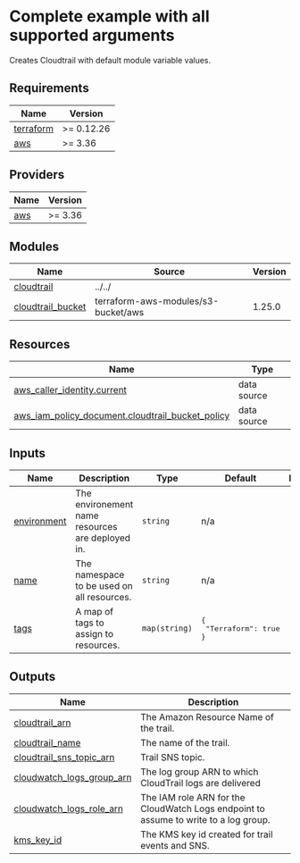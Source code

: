 # Complete example with all supported arguments

Creates Cloudtrail with default module variable values.

<!-- BEGINNING OF PRE-COMMIT-TERRAFORM DOCS HOOK -->
## Requirements

| Name | Version |
|------|---------|
| <a name="requirement_terraform"></a> [terraform](#requirement\_terraform) | >= 0.12.26 |
| <a name="requirement_aws"></a> [aws](#requirement\_aws) | >= 3.36 |

## Providers

| Name | Version |
|------|---------|
| <a name="provider_aws"></a> [aws](#provider\_aws) | >= 3.36 |

## Modules

| Name | Source | Version |
|------|--------|---------|
| <a name="module_cloudtrail"></a> [cloudtrail](#module\_cloudtrail) | ../../ |  |
| <a name="module_cloudtrail_bucket"></a> [cloudtrail\_bucket](#module\_cloudtrail\_bucket) | terraform-aws-modules/s3-bucket/aws | 1.25.0 |

## Resources

| Name | Type |
|------|------|
| [aws_caller_identity.current](https://registry.terraform.io/providers/hashicorp/aws/latest/docs/data-sources/caller_identity) | data source |
| [aws_iam_policy_document.cloudtrail_bucket_policy](https://registry.terraform.io/providers/hashicorp/aws/latest/docs/data-sources/iam_policy_document) | data source |

## Inputs

| Name | Description | Type | Default | Required |
|------|-------------|------|---------|:--------:|
| <a name="input_environment"></a> [environment](#input\_environment) | The environement name resources are deployed in. | `string` | n/a | yes |
| <a name="input_name"></a> [name](#input\_name) | The namespace to be used on all resources. | `string` | n/a | yes |
| <a name="input_tags"></a> [tags](#input\_tags) | A map of tags to assign to resources. | `map(string)` | <pre>{<br>  "Terraform": true<br>}</pre> | no |

## Outputs

| Name | Description |
|------|-------------|
| <a name="output_cloudtrail_arn"></a> [cloudtrail\_arn](#output\_cloudtrail\_arn) | The Amazon Resource Name of the trail. |
| <a name="output_cloudtrail_name"></a> [cloudtrail\_name](#output\_cloudtrail\_name) | The name of the trail. |
| <a name="output_cloudtrail_sns_topic_arn"></a> [cloudtrail\_sns\_topic\_arn](#output\_cloudtrail\_sns\_topic\_arn) | Trail SNS topic. |
| <a name="output_cloudwatch_logs_group_arn"></a> [cloudwatch\_logs\_group\_arn](#output\_cloudwatch\_logs\_group\_arn) | The log group ARN to which CloudTrail logs are delivered |
| <a name="output_cloudwatch_logs_role_arn"></a> [cloudwatch\_logs\_role\_arn](#output\_cloudwatch\_logs\_role\_arn) | The IAM role ARN for the CloudWatch Logs endpoint to assume to write to a log group. |
| <a name="output_kms_key_id"></a> [kms\_key\_id](#output\_kms\_key\_id) | The KMS key id created for trail events and SNS. |
<!-- END OF PRE-COMMIT-TERRAFORM DOCS HOOK -->
